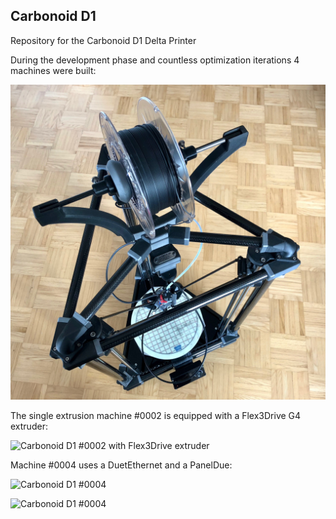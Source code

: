 ## Carbonoid D1
Repository for the Carbonoid D1 Delta Printer

During the development phase and countless optimization iterations 4 machines were built:

![Carbonoid All-stars](https://github.com/Carbonoid/D1/blob/master/1.0/photos/D1%230002_F3D.jpg?raw=true)

The single extrusion machine #0002 is equipped with a Flex3Drive G4 extruder:

![Carbonoid D1 #0002 with Flex3Drive extruder](https://raw.githubusercontent.com/Carbonoid/D1/1.0/photos/D1#0002_F3D.jpg)


Machine #0004 uses a DuetEthernet and a PanelDue:

![Carbonoid D1 #0004](https://raw.githubusercontent.com/Carbonoid/D1/1.0/photos/D1#0004_Full.jpg)

![Carbonoid D1 #0004](https://raw.githubusercontent.com/Carbonoid/D1/1.0/photos/D1#0004_PanelDue.jpg)
